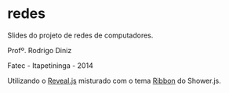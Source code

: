 redes
=====

Slides do projeto de redes de computadores.

Profº. Rodrigo Diniz

Fatec - Itapetininga - 2014


Utilizando o [Reveal.js](https://github.com/hakimel/reveal.js/) misturado com o tema [Ribbon](https://github.com/shower/ribbon) do Shower.js.
